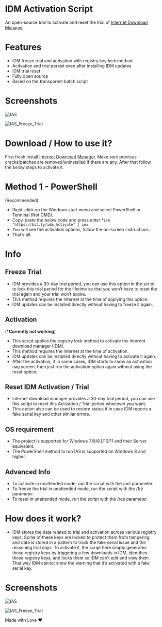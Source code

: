 # IDM Activation Script
An open-source tool to activate and reset the trial of [Internet Download Manager](https://www.internetdownloadmanager.com/)

# Features
* IDM freeze trial and activation with registry key lock method
* Activation and trial persist even after installing IDM updates
* IDM trial reset
* Fully open source
* Based on the transparent batch script
  
# Screenshots
![IAS]([https://github.com/lstprjct/IDM-Activation-Script/assets/88411318/fafdb481-c497-464f-b1e6-9a4254eaf880](https://github.com/Astro-Saurav/IDM-Activation-Script/blob/72eae3aa664bb6dd446008dd448fe632f3e7a641/Screenshort/1.png))

![IAS_Freeze_Trial]([https://github.com/lstprjct/IDM-Activation-Script/assets/88411318/76b36582-8cf4-4d1e-870f-6e8e57c80a87](https://github.com/Astro-Saurav/IDM-Activation-Script/blob/72eae3aa664bb6dd446008dd448fe632f3e7a641/Screenshort/2.png))


# Download / How to use it?
First fresh install [Internet Download Manager](https://www.internetdownloadmanager.com/). Make sure previous cracks/patches are removed/uninstalled if there are any.
After that follow the below steps to activate it.


# Method 1 - PowerShell
(Recommended)

* Right-click on the Windows start menu and select PowerShell or Terminal (Not CMD).
* Copy-paste the below code and press enter
*`irm "https://bit.ly/idm_Activate" | iex`
* You will see the activation options, follow the on-screen instructions.
* That’s all.


# Info
## Freeze Trial
* IDM provides a 30-day trial period, you can use this option in the script to lock this trial period for the lifetime so that you won’t have to reset the trial again and your trial won’t expire.
* This method requires the Internet at the time of applying this option.
* IDM updates can be installed directly without having to freeze it again.

## Activation
(***Currently not working**)

* This script applies the registry lock method to activate the Internet download manager (IDM).
* This method requires the Internet at the time of activation.
* IDM updates can be installed directly without having to activate it again.
* After the activation, if in some cases, IDM starts to show an activation nag screen, then just run the activation option again without using the reset option.

## Reset IDM Activation / Trial
* Internet download manager provides a 30-day trial period, you can use this script to reset this Activation / Trial period whenever you want.
* This option also can be used to restore status if in case IDM reports a fake serial key and other similar errors.

## OS requirement
* The project is supported for Windows 7/8/8.1/10/11 and their Server equivalent.
* The PowerShell method to run IAS is supported on Windows 8 and higher.

## Advanced Info
* To activate in unattended mode, run the script with the /act parameter.
* To freeze the trial in unattended mode, run the script with the /frz parameter.
* To reset in unattended mode, run the script with the /res parameter.

# How does it work?
* IDM stores the data related to trial and activation across various registry keys. Some of these keys are locked to protect them from tampering and data is stored in a pattern to track the fake serial issue and the remaining trial days. To activate it, the script here simply generates those registry keys by triggering a few downloads in IDM, identifies those registry keys, and locks them so IDM can’t edit and view them. That way IDM cannot show the warning that it’s activated with a fake serial key.


# Screenshots
![IAS](https://github.com/lstprjct/IDM-Activation-Script/assets/88411318/fafdb481-c497-464f-b1e6-9a4254eaf880)

![IAS_Freeze_Trial](https://github.com/lstprjct/IDM-Activation-Script/assets/88411318/76b36582-8cf4-4d1e-870f-6e8e57c80a87)


Made with Love ❤️
